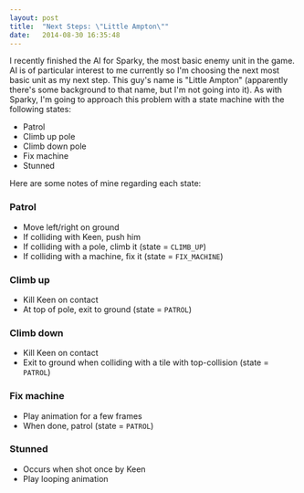```yaml
---
layout: post
title:  "Next Steps: \"Little Ampton\""
date:   2014-08-30 16:35:48
---
```

I recently finished the AI for Sparky, the most basic enemy unit in the game. AI is of particular interest to me currently so I'm choosing the next most basic unit as my next step. This guy's name is "Little Ampton" (apparently there's some background to that name, but I'm not going into it). As with Sparky, I'm going to approach this problem with a state machine with the following states:

- Patrol
- Climb up pole
- Climb down pole
- Fix machine
- Stunned

Here are some notes of mine regarding each state:

### Patrol

- Move left/right on ground
- If colliding with Keen, push him
- If colliding with a pole, climb it (state = `CLIMB_UP`)
- If colliding with a machine, fix it (state = `FIX_MACHINE`)

### Climb up

- Kill Keen on contact
- At top of pole, exit to ground (state = `PATROL`)

### Climb down

- Kill Keen on contact
- Exit to ground when colliding with a tile with top-collision (state = `PATROL`)

### Fix machine

- Play animation for a few frames
- When done, patrol (state = `PATROL`)

### Stunned

- Occurs when shot once by Keen
- Play looping animation
